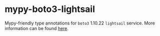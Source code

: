 # mypy-boto3-lightsail

Mypy-friendly type annotations for `boto3` 1.10.22 `lightsail` service.
More information can be found [here](https://github.com/vemel/mypy_boto3).